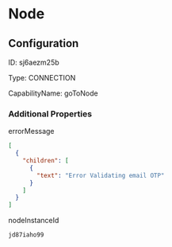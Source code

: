 # Node
## Configuration
ID:  sj6aezm25b

Type: CONNECTION 

CapabilityName: goToNode






### Additional Properties
errorMessage
```json 
[
  {
    "children": [
      {
        "text": "Error Validating email OTP"
      }
    ]
  }
]
```


nodeInstanceId
```string 
jd87iaho99
```




